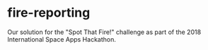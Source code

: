 # fire-reporting
Our solution for the "Spot That Fire!" challenge as part of the 2018 International Space Apps Hackathon.
